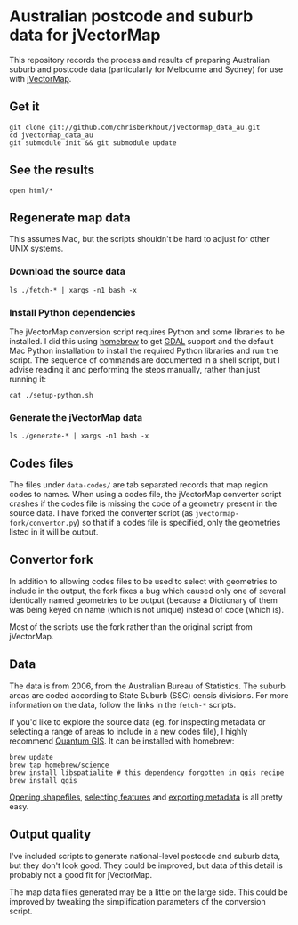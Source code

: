 # Australian postcode and suburb data for jVectorMap

This repository records the process and results of preparing Australian
suburb and postcode data (particularly for Melbourne and Sydney) for use with
[jVectorMap](http://jvectormap.com/).

## Get it

    git clone git://github.com/chrisberkhout/jvectormap_data_au.git 
    cd jvectormap_data_au
    git submodule init && git submodule update

## See the results

    open html/*

## Regenerate map data

This assumes Mac, but the scripts shouldn't be hard to adjust for other
UNIX systems.

### Download the source data

    ls ./fetch-* | xargs -n1 bash -x

### Install Python dependencies

The jVectorMap conversion script requires Python and some libraries to be
installed. I did this using [homebrew](https://github.com/mxcl/homebrew/)
to get [GDAL](http://www.gdal.org/) support and the default Mac Python
installation to install the required Python libraries and run the script.
The sequence of commands are documented in a shell script, but I advise
reading it and performing the steps manually, rather than just running it:

    cat ./setup-python.sh

### Generate the jVectorMap data

    ls ./generate-* | xargs -n1 bash -x

## Codes files

The files under `data-codes/` are tab separated records that map region codes
to names. When using a codes file, the jVectorMap converter script crashes
if the codes file is missing the code of a geometry present in the source
data. I have forked the converter script (as `jvectormap-fork/convertor.py`)
so that if a codes file is specified, only the geometries listed in it will
be output.

## Convertor fork

In addition to allowing codes files to be used to select with geometries
to include in the output, the fork fixes a bug which caused only one of
several identically named geometries to be output (because a Dictionary of
them was being keyed on name (which is not unique) instead of code (which
is).

Most of the scripts use the fork rather than the original script from
jVectorMap.

## Data

The data is from 2006, from the Australian Bureau of Statistics. The suburb
areas are coded according to State Suburb (SSC) censis divisions. For more
information on the data, follow the links in the `fetch-*` scripts.

If you'd like to explore the source data (eg. for inspecting metadata or
selecting a range of areas to include in a new codes file), I highly
recommend [Quantum GIS](http://www.qgis.org/). It can be installed with
homebrew:

    brew update
    brew tap homebrew/science
    brew install libspatialite # this dependency forgotten in qgis recipe
    brew install qgis

[Opening shapefiles](http://hub.qgis.org/wiki/quantum-gis/Opening_vector_files),
[selecting features](http://qgis.spatialthoughts.com/2012/02/tutorial-selecting-multiple-features-in.html) and
[exporting metadata](http://osgeo-org.1560.n6.nabble.com/copying-selected-feature-information-td4978771.html#a4978778)
is all pretty easy.

## Output quality

I've included scripts to generate national-level postcode and suburb data, but
they don't look good. They could be improved, but data of this detail is
probably not a good fit for jVectorMap.

The map data files generated may be a little on the large side. This could be
improved by tweaking the simplification parameters of the conversion script.


